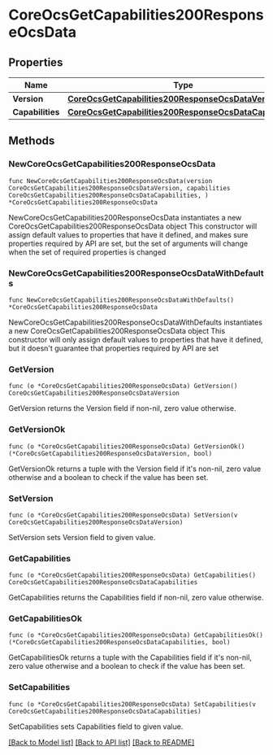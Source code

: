 # CoreOcsGetCapabilities200ResponseOcsData

## Properties

Name | Type | Description | Notes
------------ | ------------- | ------------- | -------------
**Version** | [**CoreOcsGetCapabilities200ResponseOcsDataVersion**](CoreOcsGetCapabilities200ResponseOcsDataVersion.md) |  | 
**Capabilities** | [**CoreOcsGetCapabilities200ResponseOcsDataCapabilities**](CoreOcsGetCapabilities200ResponseOcsDataCapabilities.md) |  | 

## Methods

### NewCoreOcsGetCapabilities200ResponseOcsData

`func NewCoreOcsGetCapabilities200ResponseOcsData(version CoreOcsGetCapabilities200ResponseOcsDataVersion, capabilities CoreOcsGetCapabilities200ResponseOcsDataCapabilities, ) *CoreOcsGetCapabilities200ResponseOcsData`

NewCoreOcsGetCapabilities200ResponseOcsData instantiates a new CoreOcsGetCapabilities200ResponseOcsData object
This constructor will assign default values to properties that have it defined,
and makes sure properties required by API are set, but the set of arguments
will change when the set of required properties is changed

### NewCoreOcsGetCapabilities200ResponseOcsDataWithDefaults

`func NewCoreOcsGetCapabilities200ResponseOcsDataWithDefaults() *CoreOcsGetCapabilities200ResponseOcsData`

NewCoreOcsGetCapabilities200ResponseOcsDataWithDefaults instantiates a new CoreOcsGetCapabilities200ResponseOcsData object
This constructor will only assign default values to properties that have it defined,
but it doesn't guarantee that properties required by API are set

### GetVersion

`func (o *CoreOcsGetCapabilities200ResponseOcsData) GetVersion() CoreOcsGetCapabilities200ResponseOcsDataVersion`

GetVersion returns the Version field if non-nil, zero value otherwise.

### GetVersionOk

`func (o *CoreOcsGetCapabilities200ResponseOcsData) GetVersionOk() (*CoreOcsGetCapabilities200ResponseOcsDataVersion, bool)`

GetVersionOk returns a tuple with the Version field if it's non-nil, zero value otherwise
and a boolean to check if the value has been set.

### SetVersion

`func (o *CoreOcsGetCapabilities200ResponseOcsData) SetVersion(v CoreOcsGetCapabilities200ResponseOcsDataVersion)`

SetVersion sets Version field to given value.


### GetCapabilities

`func (o *CoreOcsGetCapabilities200ResponseOcsData) GetCapabilities() CoreOcsGetCapabilities200ResponseOcsDataCapabilities`

GetCapabilities returns the Capabilities field if non-nil, zero value otherwise.

### GetCapabilitiesOk

`func (o *CoreOcsGetCapabilities200ResponseOcsData) GetCapabilitiesOk() (*CoreOcsGetCapabilities200ResponseOcsDataCapabilities, bool)`

GetCapabilitiesOk returns a tuple with the Capabilities field if it's non-nil, zero value otherwise
and a boolean to check if the value has been set.

### SetCapabilities

`func (o *CoreOcsGetCapabilities200ResponseOcsData) SetCapabilities(v CoreOcsGetCapabilities200ResponseOcsDataCapabilities)`

SetCapabilities sets Capabilities field to given value.



[[Back to Model list]](../README.md#documentation-for-models) [[Back to API list]](../README.md#documentation-for-api-endpoints) [[Back to README]](../README.md)


